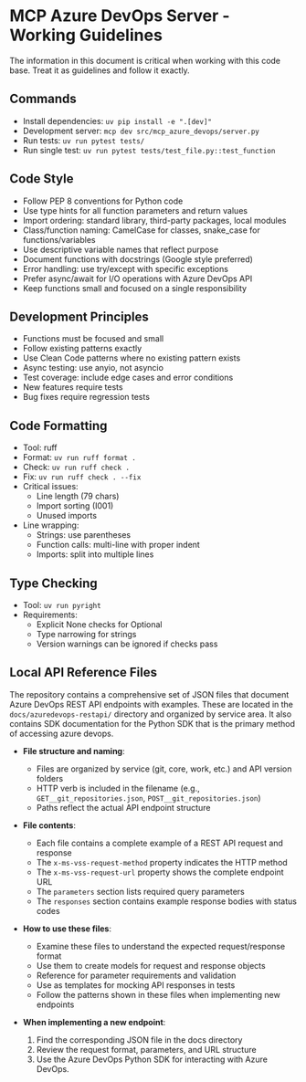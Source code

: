 # MCP Azure DevOps Server - Working Guidelines

The information in this document is critical when working with this code base. Treat it as guidelines and follow it exactly.

## Commands

- Install dependencies: `uv pip install -e ".[dev]"`
- Development server: `mcp dev src/mcp_azure_devops/server.py`
- Run tests: `uv run pytest tests/`
- Run single test: `uv run pytest tests/test_file.py::test_function`

## Code Style

- Follow PEP 8 conventions for Python code
- Use type hints for all function parameters and return values
- Import ordering: standard library, third-party packages, local modules
- Class/function naming: CamelCase for classes, snake_case for functions/variables
- Use descriptive variable names that reflect purpose
- Document functions with docstrings (Google style preferred)
- Error handling: use try/except with specific exceptions
- Prefer async/await for I/O operations with Azure DevOps API
- Keep functions small and focused on a single responsibility

## Development Principles

- Functions must be focused and small
- Follow existing patterns exactly
- Use Clean Code patterns where no existing pattern exists
- Async testing: use anyio, not asyncio
- Test coverage: include edge cases and error conditions
- New features require tests
- Bug fixes require regression tests

## Code Formatting

- Tool: ruff
- Format: `uv run ruff format .`
- Check: `uv run ruff check .`
- Fix: `uv run ruff check . --fix`
- Critical issues:
  - Line length (79 chars)
  - Import sorting (I001)
  - Unused imports
- Line wrapping:
  - Strings: use parentheses
  - Function calls: multi-line with proper indent
  - Imports: split into multiple lines

## Type Checking

- Tool: `uv run pyright`
- Requirements:
  - Explicit None checks for Optional
  - Type narrowing for strings
  - Version warnings can be ignored if checks pass

## Local API Reference Files

The repository contains a comprehensive set of JSON files that document Azure DevOps REST API endpoints with examples. These are located in the `docs/azuredevops-restapi/` directory and organized by service area.
It also contains SDK documentation for the Python SDK that is the primary method of accessing azure devops.

- **File structure and naming**:
  - Files are organized by service (git, core, work, etc.) and API version folders
  - HTTP verb is included in the filename (e.g., `GET__git_repositories.json`, `POST__git_repositories.json`)
  - Paths reflect the actual API endpoint structure

- **File contents**:
  - Each file contains a complete example of a REST API request and response
  - The `x-ms-vss-request-method` property indicates the HTTP method
  - The `x-ms-vss-request-url` property shows the complete endpoint URL
  - The `parameters` section lists required query parameters
  - The `responses` section contains example response bodies with status codes

- **How to use these files**:
  - Examine these files to understand the expected request/response format
  - Use them to create models for request and response objects
  - Reference for parameter requirements and validation
  - Use as templates for mocking API responses in tests
  - Follow the patterns shown in these files when implementing new endpoints

- **When implementing a new endpoint**:
  1. Find the corresponding JSON file in the docs directory
  2. Review the request format, parameters, and URL structure
  3. Use the Azure DevOps Python SDK for interacting with Azure DevOps.
  